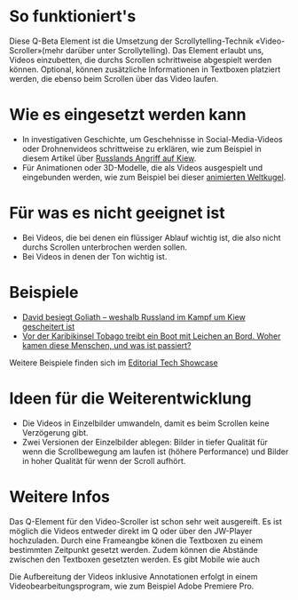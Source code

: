 

# So funktioniert's
Diese Q-Beta Element ist die Umsetzung der Scrollytelling-Technik «Video-Scroller»(mehr darüber unter Scrollytelling). Das Element erlaubt uns, Videos einzubetten, die durchs Scrollen schrittweise abgespielt werden können. Optional, können zusätzliche Informationen in Textboxen platziert werden, die ebenso beim Scrollen über das Video laufen.

# Wie es eingesetzt werden kann
- In investigativen Geschichte, um Geschehnisse in Social-Media-Videos oder Drohnenvideos schrittweise zu erklären, wie zum Beispiel in diesem Artikel über [Russlands Angriff auf Kiew](https://www.nzz.ch/international/krieg-gegen-die-ukraine/warum-russland-im-kampf-um-kiew-scheiterte-ld.1679477).
- Für Animationen oder 3D-Modelle, die als Videos ausgespielt und eingebunden werden, wie zum Beispiel bei dieser [animierten Weltkugel](https://www.nzz.ch/international/verschollen-boot-mit-toten-migranten-treibt-bis-in-die-karibik-ld.1733753).


# Für was es nicht geeignet ist 
- Bei Videos, die bei denen ein flüssiger Ablauf wichtig ist, die also nicht durchs Scrollen unterbrochen werden sollen.
- Bei Videos in denen der Ton wichtig ist.

# Beispiele
- [David besiegt Goliath – weshalb Russland im Kampf um Kiew gescheitert ist](https://www.nzz.ch/international/krieg-gegen-die-ukraine/warum-russland-im-kampf-um-kiew-scheiterte-ld.1679477#q_custom_code_85c353bb11cc62672a227f88694d266e)
- [Vor der Karibikinsel Tobago treibt ein Boot mit Leichen an Bord. Woher kamen diese Menschen, und was ist passiert?](https://www.nzz.ch/international/verschollen-boot-mit-toten-migranten-treibt-bis-in-die-karibik-ld.1733753)

Weitere Beispiele finden sich im [Editorial Tech Showcase](https://nzzdev.github.io/ed-tech-project-showcase/?internal)

# Ideen für die Weiterentwicklung
- Die Videos in Einzelbilder umwandeln, damit es beim Scrollen keine Verzögerung gibt.
- Zwei Versionen der Einzelbilder ablegen: Bilder in tiefer Qualität für wenn die Scrollbewegung am laufen ist (höhere Performance) und Bilder in hoher Qualität für wenn der Scroll aufhört.

# Weitere Infos
Das Q-Element für den Video-Scroller ist schon sehr weit ausgereift. Es ist möglich die Videos entweder direkt im Q oder über den JW-Player hochzuladen. Durch eine Frameangbe könen die Textboxen zu einem bestimmten Zeitpunkt gesetzt werden. Zudem können die Abstände zwischen den Textboxen gesetzten werden. Es gibt Mobile wie auch 

Die Aufbereitung der Videos inklusive Annotationen erfolgt in einem Videobearbeitungsprogram, wie zum Beispiel Adobe Premiere Pro.
